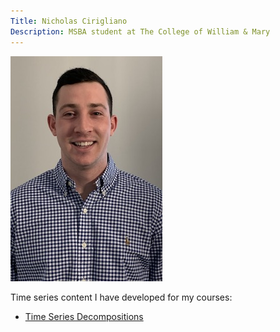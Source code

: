 ```yaml
---
Title: Nicholas Cirigliano
Description: MSBA student at The College of William & Mary 
---
```


![My Picture](/pics/GithubPic.jpeg)

Time series content I have developed for my courses: 

 - [Time Series Decompositions](/TimeSeries/index.md)

